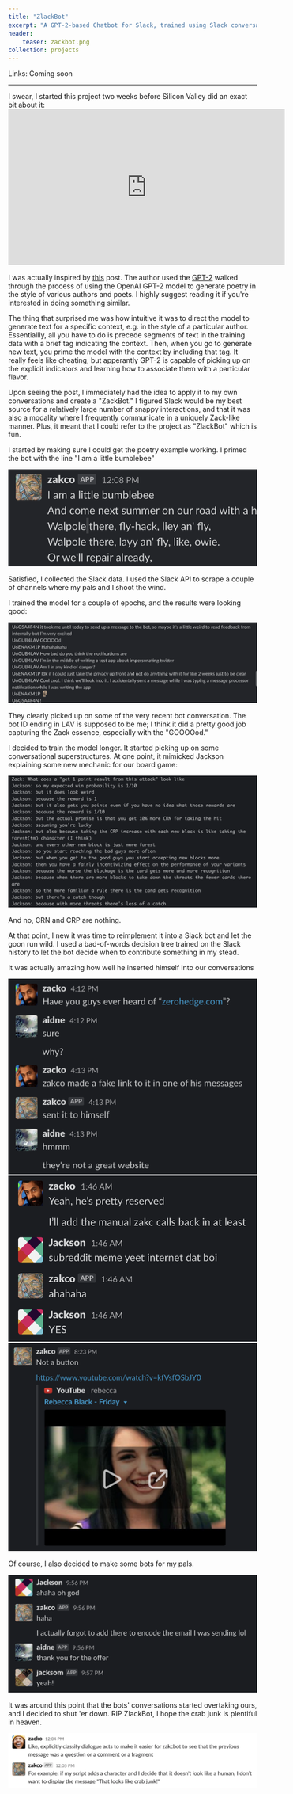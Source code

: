 ```yaml
---
title: "ZlackBot"
excerpt: "A GPT-2-based Chatbot for Slack, trained using Slack conversation history."
header:
    teaser: zackbot.png
collection: projects
---
```

Links: 
Coming soon
<hr>
I swear, I started this project two weeks before Silicon Valley did an exact bit about it:

<iframe width="560" height="315" src="https://www.youtube.com/embed/Y1gFSENorEY" frameborder="0" allow="accelerometer; autoplay; encrypted-media; gyroscope; picture-in-picture" allowfullscreen></iframe>
<br/>

I was actually inspired by [this](https://www.gwern.net/GPT-2) post. The author used the [GPT-2](https://openai.com/blog/better-language-models/) walked through the process of using the OpenAI GPT-2 model to generate poetry in the style of various authors and poets. I highly suggest reading it if you're interested in doing something similar.

The thing that surprised me was how intuitive it was to direct the model to generate text for a specific context, e.g. in the style of a particular author. Essentiallly, all you have to do is precede segments of text in the training data with a brief tag indicating the context. Then, when you go to generate new text, you prime the model with the context by including that tag. It really feels like cheating, but apperantly GPT-2 is capable of picking up on the explicit indicators and learning how to associate them with a particular flavor.

Upon seeing the post, I immediately had the idea to apply it to my own conversations and create a "ZackBot." I figured Slack would be my best source for a relatively large number of snappy interactions, and that it was also a modality where I frequently communicate in a uniquely Zack-like manner. Plus, it meant that I could refer to the project as "ZlackBot" which is fun.

I started by making sure I could get the poetry example working. I primed the bot with the line "I am a little bumblebee"

![bumble buzz](/images/projects/zlackbot/1.png)

Satisfied, I collected the Slack data. I used the Slack API to scrape a couple of channels where my pals and I shoot the wind.

I trained the model for a couple of epochs, and the results were looking good:

![meta](/images/projects/zlackbot/2.png)

They clearly picked up on some of the very recent bot conversation. The bot ID ending in LAV is supposed to be me; I think it did a pretty good job capturing the Zack essence, especially with the "GOOOOod."

I decided to train the model longer. It started picking up on some conversational superstructures. At one point, it mimicked Jackson explaining some new mechanic for our board game:

![I think this would be hard to explain in the rules...](/images/projects/zlackbot/3.png)

And no, CRN and CRP are nothing.

At that point, I new it was time to reimplement it into a Slack bot and let the goon run wild. I used a bad-of-words decision tree trained on the Slack history to let the bot decide when to contribute something in my stead.

It was actually amazing how well he inserted himself into our conversations

![I think this would be hard to explain in the rules...](/images/projects/zlackbot/4.png)
<br/>
![Quality taste in conversational topics](/images/projects/zlackbot/5.png)
<br/>
![Yup, that's something I would do.](/images/projects/zlackbot/6.png)

Of course, I also decided to make some bots for my pals.

![INITIATE HUMAN CONVERSATION.](/images/projects/zlackbot/7.png)

It was around this point that the bots' conversations started overtaking ours, and I decided to shut 'er down. RIP ZlackBot, I hope the crab junk is plentiful in heaven.

![Crab...junk.](/images/projects/zlackbot/8.png)






